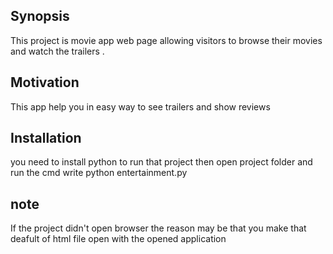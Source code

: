 ## Synopsis

This project is movie app web page allowing visitors to browse their movies and watch the trailers .

## Motivation

This app  help you in easy way to see trailers and show reviews
## Installation

you need to install python to run that project then open project folder
and run the cmd write python entertainment.py

## note
 If the project didn't open browser the reason  may be that you make that deafult of html
 file open with the opened application




